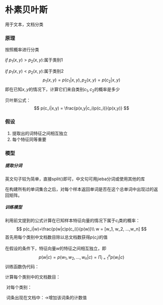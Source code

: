 # 朴素贝叶斯

用于文本，文档分类

### 原理

按照概率进行分类

$if\ p_1(x,y)>p_2(x,y):$属于类别1

$if\ p_1(x,y)<p_2(x,y):$属于类别2
$$
p_1(x,y) = p(c_1|x,y),p_2(x,y) = p(c_2|x,y)
$$
即在已知$x,y$的情况下，计算它们来自类别$c_1,c_2$的概率是多少

贝叶斯公式：
$$
p(c_i|x,y) = \frac{p(x,y|c_i)p(c_i)}{p(x,y)}
$$




### 假设

1. 提取出的词特征之间相互独立
2. 每个特征同等重要



### 模型

##### 提取分词

英文句子较为简单，直接split()即可，中文句可用jieba分词或使用其他的库

在构建所有的单词集合之后，对每个样本返回单词是否在这个总单词中出现过的返回矩阵。

##### 训练模型

利用前文提到的公式计算在已知样本特征向量的情况下属于$c_i$类的概率：
$$
p(c_i|w)=\frac{p(w|c)p(c_i)}{p(w)}\\
w = [w_1, w_2, ...,w_n]
$$
首先用每个类别中文档数目除以总文档数获得$p(c_i)$的值

在假设的条件下，特征向量$w$的特征之间相互独立，即
$$
p(w|c) = p(w_1, w_2, ...,w_n|c)=\Pi_{i=1}^n p(w_i|c)
$$
训练函数伪代码：

计算每个类别中的文档数目：

​		对每个类别：

​				词条出现在文档中：$\rightarrow$增加该词条的计数值

​				


